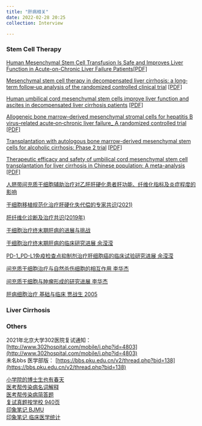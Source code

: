 ```yaml
---
title: "肝病相关"
date: 2022-02-28 20:25
collection: Interview

---
```



### Stem Cell Therapy

[Human Mesenchymal Stem Cell Transfusion Is Safe and Improves Liver Function in Acute-on-Chronic Liver Failure Patients](https://pubmed.ncbi.nlm.nih.gov/23197664/)[[PDF]](/wiki/attach/Med/Human_Mesenchymal_Stem_Cell_Transfusion_Is_Safe.pdf)

[Mesenchymal stem cell therapy in decompensated liver cirrhosis:
a long‐term follow‐up analysis of the randomized controlled clinical trial](https://pubmed.ncbi.nlm.nih.gov/34843069/) [[PDF]](/wiki/attach/Med/Shi2021_Article_MesenchymalStemCellTherapyInDe.pdf)

[Human umbilical cord mesenchymal stem cells improve
liver function and ascites in decompensated liver
cirrhosis patients](https://pubmed.ncbi.nlm.nih.gov/22320928/) [[PDF]](/wiki/attach/Human_Umbilical_Cord_MSC_Stem_Cells_improve_liver_function_and_ascites_in_decompensated_liver_cirrhosis_patients.pdf)

[Allogeneic bone marrow–derived mesenchymal stromal cells for hepatitis B virus–related acute‐on‐chronic liver failure_ A randomized controlled trial](https://pubmed.ncbi.nlm.nih.gov/28370357/)  [[PDF]](/wiki/attach/Med/Allogeneic_bone_marrow-derived_mesenchymal_stromal_cells_for_hepatitis_B_virus–related_acute‐on‐chronic_liver_failure_A_randomized_controlled_trial.pdf)

[Transplantation with autologous bone marrow-derived mesenchymal stem cells for alcoholic cirrhosis: Phase 2 trial](https://pubmed.ncbi.nlm.nih.gov/27339398/) [[PDF]](/wiki/attach/Med/Transplantation_with_autologous_bone_marrow‐derived_mesenchymal_stem_cells_for_alcoholic_cirrhosis_Phase_2_trial.pdf)

[Therapeutic efficacy and safety of umbilical cord mesenchymal stem cell transplantation for liver cirrhosis in Chinese population:
A meta-analysis](https://pubmed.ncbi.nlm.nih.gov/29223366/) [[PDF]](/wiki/attach/Therapeutic_efficacy_and_safety.pdf)

[人脐带间充质干细胞辅助治疗对乙肝肝硬化患者肝功能、纤维化指标及炎症程度的影响](/wiki/attch/人脐带间充质干细胞辅助治疗对乙肝肝硬化患者肝功能、纤维化指标及炎症程度的影响.pdf)

[干细胞移植规范化治疗肝硬化失代偿的专家共识(2021)](/wiki/attach/Med/干细胞移植规范化治疗肝硬化失代偿的专家共识(2021).pdf)

[肝纤维化诊断及治疗共识(2019年)](/wiki/attach/肝纤维化诊断及治疗共识(2019年).pdf)

[干细胞治疗终末期肝病的进展与挑战](/wiki/attach/Med/干细胞治疗终末期肝病的进展与挑战.pdf)

[干细胞治疗终末期肝病的临床研究进展 余滢滢](/wiki/attach/Med/干细胞治疗终末期肝病的临床研究进展.pdf)

[PD-1_PD-L1免疫检查点抑制剂治疗肝细胞癌的临床试验研究进展 余滢滢](/wiki/attach/Med/PD-1_PD-L1免疫检查点抑制剂治疗肝细胞癌的临床试验研究进展.pdf)

[间充质干细胞治疗与自然杀伤细胞的相互作用 李华杰](/wiki/attach/Med/间充质干细胞治疗与自然杀伤细胞的相互作用.pdf)

[间充质干细胞与肿瘤形成的研究进展 李华杰](/wiki/attach/Med/间充质干细胞与肿瘤形成的研究进展.pdf)

[肝病细胞治疗 基础与临床 贾战生 2005 ](/wiki/attach/Med/肝病细胞治疗_基础与临床.pdf)

### Liver Cirrhosis

### Others
2021年北京大学302医院复试通知： [http://www.302hospital.com/mobile/i.php?id=4803](http://www.302hospital.com/mobile/i.php?id=4803)  
未名bbs 医学部版： [https://bbs.pku.edu.cn/v2/thread.php?bid=138](https://bbs.pku.edu.cn/v2/thread.php?bid=138)

[小学院的博士生也有春天](/wiki/attach/Med/小学院的博士生也有春天.pdf)  
[医考帮传染病名词解释](/wiki/attach/Med/医考帮传染病名词解释.pdf)  
[医考帮传染病简答题](/wiki/attach/Med/医考帮传染病简答题.pdf)  
[复试真题按学校 940页](/wiki/attach/Med/复试真题按学校940页.pdf)  
[印象笔记 BJMU](https://www.evernote.com/shard/s675/sh/3f1778ec-410a-f2ca-ab70-e60e1b11e4d2/f396a47a119affcf6cc6aefd7c9a4b05)  
[印象笔记 临床医学统计](https://www.evernote.com/shard/s675/sh/72a331ac-cb2e-4f04-9d90-cbe209563154/67324f2e8fa63a60d65f78bb481e47c3)
[](/wiki/attach/Med/)
[](/wiki/attach/Med/)
[](/wiki/attach/Med/)
[](/wiki/attach/Med/)
[](/wiki/attach/Med/)